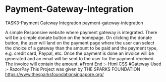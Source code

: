 # Payment-Gateway-Integration
 TASK3-Payment Gateway Integration  payment-gateway-integration
 
   A simple Responsive website where payment gateway is integrated. There will be a simple donate button on the homepage. On clicking the donate button, the user will land on the payment page where the user can select the choice of a gateway than the amount to be paid and the payment type, e.g. credit card, Paypal, etc. Once the payment is done an invoice will be generated and an email will be sent to the user for the payment received. The invoice will contain the amount. #Front End :- Html CSS #Gateway Used :- RazorPay  This Project was given by THE SPARKS FOUNDATION https://www.thesparksfoundationsingapore.org/
